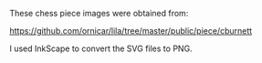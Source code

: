These chess piece images were obtained from:

https://github.com/ornicar/lila/tree/master/public/piece/cburnett

I used InkScape to convert the SVG files to PNG.

